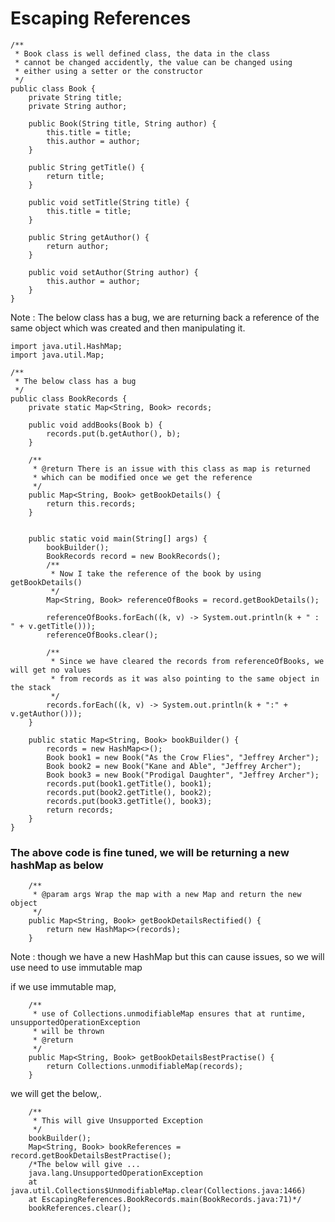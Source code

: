 # Escaping References

    /**
     * Book class is well defined class, the data in the class
     * cannot be changed accidently, the value can be changed using
     * either using a setter or the constructor
     */
    public class Book {
        private String title;
        private String author;
    
        public Book(String title, String author) {
            this.title = title;
            this.author = author;
        }
    
        public String getTitle() {
            return title;
        }
    
        public void setTitle(String title) {
            this.title = title;
        }
    
        public String getAuthor() {
            return author;
        }
    
        public void setAuthor(String author) {
            this.author = author;
        }
    }


Note : The below class has a bug, we are returning back a reference of the 
same object which was created and then manipulating it.

    import java.util.HashMap;
    import java.util.Map;
    
    /**
     * The below class has a bug
     */
    public class BookRecords {
        private static Map<String, Book> records;
    
        public void addBooks(Book b) {
            records.put(b.getAuthor(), b);
        }
    
        /**
         * @return There is an issue with this class as map is returned
         * which can be modified once we get the reference
         */
        public Map<String, Book> getBookDetails() {
            return this.records;
        }
    
    
        public static void main(String[] args) {
            bookBuilder();
            BookRecords record = new BookRecords();
            /**
             * Now I take the reference of the book by using getBookDetails()
             */
            Map<String, Book> referenceOfBooks = record.getBookDetails();
    
            referenceOfBooks.forEach((k, v) -> System.out.println(k + " : " + v.getTitle()));
            referenceOfBooks.clear();
    
            /**
             * Since we have cleared the records from referenceOfBooks, we will get no values
             * from records as it was also pointing to the same object in the stack
             */
            records.forEach((k, v) -> System.out.println(k + ":" + v.getAuthor()));
        }
    
        public static Map<String, Book> bookBuilder() {
            records = new HashMap<>();
            Book book1 = new Book("As the Crow Flies", "Jeffrey Archer");
            Book book2 = new Book("Kane and Able", "Jeffrey Archer");
            Book book3 = new Book("Prodigal Daughter", "Jeffrey Archer");
            records.put(book1.getTitle(), book1);
            records.put(book2.getTitle(), book2);
            records.put(book3.getTitle(), book3);
            return records;
        }
    }

### The above code is fine tuned, we will be returning a new hashMap as below

        /**
         * @param args Wrap the map with a new Map and return the new object
         */
        public Map<String, Book> getBookDetailsRectified() {
            return new HashMap<>(records);
        }
        
Note : though we have a new HashMap but this can cause issues, so we will use 
need to use immutable map

if we use immutable map, 

        /**
         * use of Collections.unmodifiableMap ensures that at runtime, unsupportedOperationException
         * will be thrown
         * @return
         */
        public Map<String, Book> getBookDetailsBestPractise() {
            return Collections.unmodifiableMap(records);
        }

we will get the below,.

        /**
         * This will give Unsupported Exception
         */
        bookBuilder();
        Map<String, Book> bookReferences = record.getBookDetailsBestPractise();
        /*The below will give ...
        java.lang.UnsupportedOperationException
        at java.util.Collections$UnmodifiableMap.clear(Collections.java:1466)
        at EscapingReferences.BookRecords.main(BookRecords.java:71)*/
        bookReferences.clear();